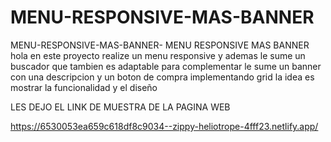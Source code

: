 # MENU-RESPONSIVE-MAS-BANNER
MENU-RESPONSIVE-MAS-BANNER-
MENU RESPONSIVE MAS BANNER hola en este proyecto realize un menu responsive y ademas le sume un buscador que tambien es adaptable
para complementar le sume un banner con una descripcion y un boton de compra implementando grid la idea es mostrar la funcionalidad y el diseño

LES DEJO EL LINK DE MUESTRA DE LA PAGINA WEB 

https://6530053ea659c618df8c9034--zippy-heliotrope-4fff23.netlify.app/
